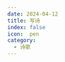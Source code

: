 ```yaml
---
date: 2024-04-12
title: 写诗
index: false
icon:  pen
category:
  - 诗歌
---
```


<Catalog />

<!-- more

## 主要内容

- [基础知识](基础知识.md)
- [三体](三体.md)
- [20240414](20240414.md)
- [20240415](20240415.md)
- [20240418](20240418.md)
- [20240420](20240420.md)
- [20240421](20240421.md)
- [20240422](20240422.md)
- [20240423](20240423.md)
- [20240424](20240424.md)

- ... -->




